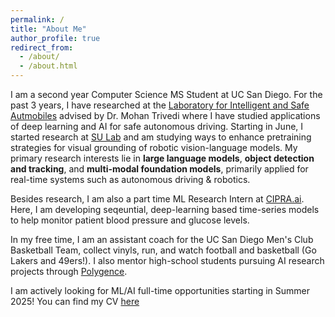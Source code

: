 ```yaml
---
permalink: /
title: "About Me"
author_profile: true
redirect_from: 
  - /about/
  - /about.html
---
```

I am a second year Computer Science MS Student at UC San Diego. For the past 3 years, I have researched at the [Laboratory for Intelligent and Safe Autmobiles](https://cvrr.ucsd.edu/) advised by Dr. Mohan Trivedi where I have studied applications of deep learning and AI for safe autonomous driving. Starting in June, I started research at [SU Lab](https://cseweb.ucsd.edu/~haosu/lab/group.html) and am studying ways to enhance pretraining strategies for visual grounding of robotic vision-language models. My primary research interests lie in **large language models**, **object detection and tracking**, and **multi-modal foundation models**, primarily applied for real-time systems such as autonomous driving & robotics. 

Besides research, I am also a part time ML Research Intern at [CIPRA.ai](https://cipra.ai/). Here, I am developing seqeuntial, deep-learning based time-series models to help monitor patient blood pressure and glucose levels. 

In my free time, I am an assistant coach for the UC San Diego Men's Club Basketball Team, collect vinyls, run, and watch football and basketball (Go Lakers and 49ers!). I also mentor high-school students pursuing AI research projects through [Polygence](https://www.polygence.org/).



I am actively looking for ML/AI full-time opportunities starting in Summer 2025! You can find my CV [here](https://akshaygopalkr.github.io/files/Akshay_Gopalkrishnan_CV_Public.pdf)

